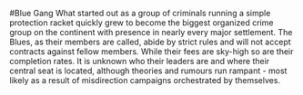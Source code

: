 #Blue Gang
What started out as a group of criminals running a simple protection racket quickly grew to become the biggest organized crime group on the continent with presence in nearly every major settlement. The Blues, as their members are called, abide by strict rules and will not accept contracts against fellow members. While their fees are sky-high so are their completion rates. It is unknown who their leaders are and where their central seat is located, although theories and rumours run rampant - most likely as a result of misdirection campaigns orchestrated by themselves.